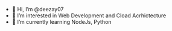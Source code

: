 - 👋 Hi, I’m @deezay07
- 👀 I’m interested in Web Development and Cload Acrhictecture
- 🌱 I’m currently learning NodeJs, Python


<!---
deezay07/deezay07 is a ✨ special ✨ repository because its `README.md` (this file) appears on your GitHub profile.
You can click the Preview link to take a look at your changes.
--->
